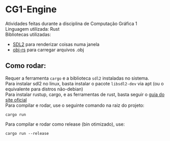 # CG1-Engine
Atividades feitas durante a disciplina de Computação Gráfica 1\
Linguagem utilizada: Rust\
Bibliotecas utilizadas:
- [SDL2](https://crates.io/crates/sdl2) para renderizar coisas numa janela
- [obj-rs](https://crates.io/crates/obj-rs) para carregar arquivos .obj


## Como rodar:
Requer a ferramenta `cargo` e a biblioteca `sdl2` instaladas no sistema.\
Para instalar sdl2 no linux, basta instalar o pacote `libsdl2-dev` via apt (ou o equivalente para distros não-debian)\
Para instalar rustup, cargo, e as ferramentas de rust, basta seguir o [guia do site oficial](https://www.rust-lang.org/tools/install)\
Para compilar e rodar, use o seguinte comando na raiz do projeto:
```
cargo run
```
Para compilar e rodar como release (bin otimizado), use:
```
cargo run --release
```

